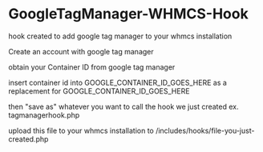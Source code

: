 # GoogleTagManager-WHMCS-Hook
hook created to add google tag manager to your whmcs installation

Create an account with google tag manager

obtain your Container ID from google tag manager

insert container id into GOOGLE_CONTAINER_ID_GOES_HERE as a replacement for GOOGLE_CONTAINER_ID_GOES_HERE

then "save as" whatever you want to call the hook we just created ex. tagmanagerhook.php

upload this file to your whmcs installation to /includes/hooks/file-you-just-created.php
